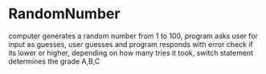 # RandomNumber
computer generates a random number from 1 to 100, program asks user for input as guesses, user guesses and program responds with error check if its lower or higher, depending on how many tries it took, switch statement determines the grade A,B,C
